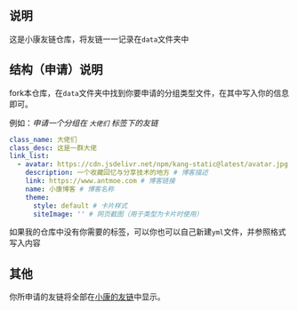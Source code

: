 ## 说明

这是小康友链仓库，将友链一一记录在`data`文件夹中



## 结构（申请）说明

fork本仓库，在`data`文件夹中找到你要申请的分组类型文件，在其中写入你的信息即可。

例如：*申请一个分组在 `大佬们` 标签下的友链*

```yaml
class_name: 大佬们
class_desc: 这是一群大佬
link_list:
  - avatar: https://cdn.jsdelivr.net/npm/kang-static@latest/avatar.jpg # 博客头像
    description: 一个收藏回忆与分享技术的地方 # 博客描述
    link: https://www.antmoe.com # 博客链接
    name: 小康博客 # 博客名称
    theme:
      style: default # 卡片样式
      siteImage: '' # 网页截图（用于类型为卡片时使用）
```

如果我的仓库中没有你需要的标签，可以你也可以自己新建`yml`文件，并参照格式写入内容



## 其他 

你所申请的友链将全部在[小康的友链](https://www.antmoe.com/friends/)中显示。